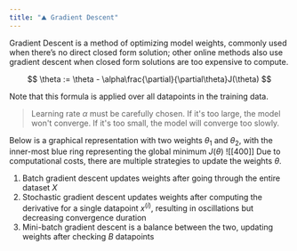 ```yaml
---
title: "⛰️ Gradient Descent"
---
```

Gradient Descent is a method of optimizing model weights, commonly used when there’s no direct closed form solution; other online methods also use gradient descent when closed form solutions are too expensive to compute.

$$ \theta := \theta - \alpha\frac{\partial}{\partial\theta}J(\theta) $$

Note that this formula is applied over all datapoints in the training data.

> Learning rate $\alpha$ must be carefully chosen. If it's too large, the model won't converge. If it's too small, the model will converge too slowly.

Below is a graphical representation with two weights $\theta_1$ and $\theta_2$, with the inner-most blue ring representing the global minimum $J(\theta)$
![[400]]
Due to computational costs, there are multiple strategies to update the weights $\theta$.
1.  Batch gradient descent updates weights after going through the entire dataset $X$
2.  Stochastic gradient descent updates weights after computing the derivative for a single datapoint $x^{(i)}$, resulting in oscillations but decreasing convergence duration
3.  Mini-batch gradient descent is a balance between the two, updating weights after checking $B$ datapoints